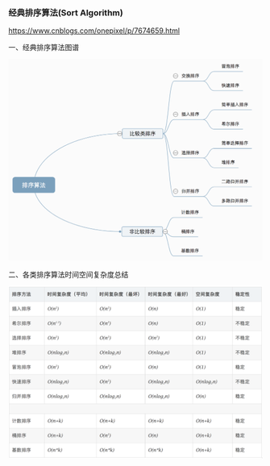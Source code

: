 ### 经典排序算法(Sort Algorithm)

https://www.cnblogs.com/onepixel/p/7674659.html

一、经典排序算法图谱

![排序算法图谱](./排序算法图谱.png)

二、各类排序算法时间空间复杂度总结

![时间空间复杂度总结](./时间空间复杂度总结.png)